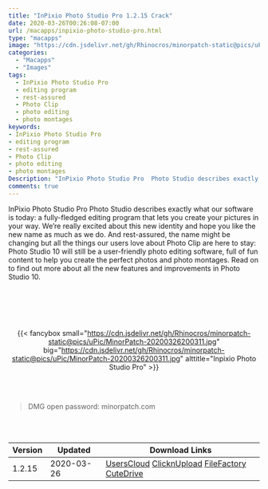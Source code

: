 ```yaml
---
title: "InPixio Photo Studio Pro 1.2.15 Crack"
date: 2020-03-26T00:26:08-07:00
url: /macapps/inpixio-photo-studio-pro.html
type: "macapps"
image: "https://cdn.jsdelivr.net/gh/Rhinocros/minorpatch-static@pics/uPic/q9p9hQ.png"
categories:
  - "Macapps"
  - "Images"
tags:
  - InPixio Photo Studio Pro
  - editing program
  - rest-assured
  - Photo Clip
  - photo editing
  - photo montages
keywords:
- InPixio Photo Studio Pro
- editing program
- rest-assured
- Photo Clip
- photo editing
- photo montages
Description: "InPixio Photo Studio Pro  Photo Studio describes exactly what our software is today: a fully-fledged editing program that lets you create your pictures in your way"
comments: true
---
```


InPixio Photo Studio Pro  Photo Studio describes exactly what our software is today: a fully-fledged editing program that lets you create your pictures in your way. We’re really excited about this new identity and hope you like the new name as much as we do. And rest-assured, the name might be changing but all the things our users love about Photo Clip are here to stay: Photo Studio 10 will still be a user-friendly photo editing software, full of fun content to help you create the perfect photos and photo montages. Read on to find out more about all the new features and improvements in Photo Studio 10.

<br/>
<br/>
<script async src="https://pagead2.googlesyndication.com/pagead/js/adsbygoogle.js"></script>
<ins class="adsbygoogle"
     style="display:block; text-align:center;"
     data-ad-layout="in-article"
     data-ad-format="fluid"
     data-ad-client="ca-pub-8746275014476192"
     data-ad-slot="5144997159"></ins>
<script>
     (adsbygoogle = window.adsbygoogle || []).push({});
</script>
<br/>
<br/>


<center>

{{< fancybox small="https://cdn.jsdelivr.net/gh/Rhinocros/minorpatch-static@pics/uPic/MinorPatch-20200326200311.jpg" big="https://cdn.jsdelivr.net/gh/Rhinocros/minorpatch-static@pics/uPic/MinorPatch-20200326200311.jpg" alttitle="Inpixio Photo Studio Pro" >}}

</center>

<br/>
<br/>


> DMG open password: minorpatch.com

<br/>

<br/>
<div id="history_version" class="history_version">

| Version | Updated | Download Links |
| ---- | ---- | ---- |
| 1.2.15 | 2020-03-26 | [UsersCloud](https://ouo.io/pJcDhh)   [ClicknUpload](https://ouo.io/9CsxnX)   [FileFactory](https://ouo.io/mMfjKeT)   [CuteDrive](https://ouo.io/o4UxBJ) |

</div>
